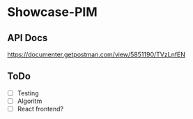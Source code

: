 # Showcase-PIM

## API Docs

https://documenter.getpostman.com/view/5851190/TVzLnfEN


## ToDo
- [ ] Testing
- [ ] Algoritm
- [ ] React frontend?
